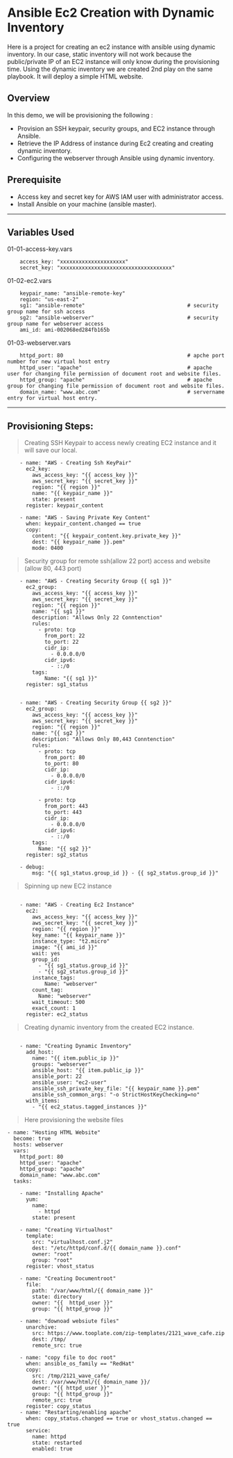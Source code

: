 # Ansible Ec2 Creation with Dynamic Inventory

Here is a project for creating an ec2 instance with ansible using dynamic inventory. In our case, static inventory will not work because the public/private IP of an EC2 instance will only know during the provisioning time. Using the dynamic inventory we are created 2nd play on the same playbook. It will deploy a simple HTML website.

## Overview

In this demo, we will be provisioning the following :

- Provision an SSH keypair, security groups, and EC2 instance through Ansible.
- Retrieve the IP Address of instance during Ec2 creating and creating dynamic inventory.
- Configuring the webserver through Ansible using dynamic inventory.

## Prerequisite

- Access key and secret key for AWS IAM user with administrator access.
- Install Ansible on your machine (ansible master).

---

## Variables Used

01-01-access-key.vars
```
    access_key: "xxxxxxxxxxxxxxxxxxxxx"
    secret_key: "xxxxxxxxxxxxxxxxxxxxxxxxxxxxxxxxxxxx"
```

01-02-ec2.vars 
```
    keypair_name: "ansible-remote-key"
    region: "us-east-2"
    sg1: "ansible-remote"                                 # security group name for ssh access
    sg2: "ansible-webserver"                              # security group name for webserver access
    ami_id: ami-002068ed284fb165b
```

01-03-webserver.vars
```
    httpd_port: 80                                        # apche port number for new virtual host entry
    httpd_user: "apache"                                  # apache user for changing file permission of document root and website files.
    httpd_group: "apache"                                 # apache group for changing file permission of document root and website files.
    domain_name: "www.abc.com"                            # servername entry for virtual host entry.
```

---

## Provisioning Steps:

> Creating SSH Keypair to access newly creating EC2 instance and it will save our local.

```
    - name: "AWS - Creating Ssh KeyPair"
      ec2_key:
        aws_access_key: "{{ access_key }}"
        aws_secret_key: "{{ secret_key }}"
        region: "{{ region }}"
        name: "{{ keypair_name }}"
        state: present
      register: keypair_content
    
    - name: "AWS - Saving Private Key Content"
      when: keypair_content.changed == true
      copy:
        content: "{{ keypair_content.key.private_key }}"
        dest: "{{ keypair_name }}.pem"
        mode: 0400
```
> Security group for remote ssh(allow 22 port) access and website (allow 80, 443 port)

```
    - name: "AWS - Creating Security Group {{ sg1 }}"
      ec2_group:
        aws_access_key: "{{ access_key }}"
        aws_secret_key: "{{ secret_key }}"
        region: "{{ region }}"
        name: "{{ sg1 }}"
        description: "Allows Only 22 Conntenction"
        rules:
          - proto: tcp
            from_port: 22
            to_port: 22
            cidr_ip:
              - 0.0.0.0/0
            cidr_ipv6:
              - ::/0
        tags:
            Name: "{{ sg1 }}"
      register: sg1_status
                  
                  
    - name: "AWS - Creating Security Group {{ sg2 }}"
      ec2_group:
        aws_access_key: "{{ access_key }}"
        aws_secret_key: "{{ secret_key }}"
        region: "{{ region }}"
        name: "{{ sg2 }}"
        description: "Allows Only 80,443 Conntenction"
        rules:
          - proto: tcp
            from_port: 80
            to_port: 80
            cidr_ip:
              - 0.0.0.0/0
            cidr_ipv6:
              - ::/0
                  
          - proto: tcp
            from_port: 443
            to_port: 443
            cidr_ip:
              - 0.0.0.0/0
            cidr_ipv6:
              - ::/0
        tags:
          Name: "{{ sg2 }}"
      register: sg2_status

    - debug:
        msg: "{{ sg1_status.group_id }} - {{ sg2_status.group_id }}"
```
> Spinning up new EC2 instance
```

    - name: "AWS - Creating Ec2 Instance"
      ec2:
        aws_access_key: "{{ access_key }}"
        aws_secret_key: "{{ secret_key }}"
        region: "{{ region }}"
        key_name: "{{ keypair_name }}"
        instance_type: "t2.micro"
        image: "{{ ami_id }}"
        wait: yes
        group_id:
          - "{{ sg1_status.group_id }}"
          - "{{ sg2_status.group_id }}"
        instance_tags:
            Name: "webserver"
        count_tag:
          Name: "webserver"
        wait_timeout: 500
        exact_count: 1
      register: ec2_status
```
>  Creating dynamic inventory from the created EC2 instance.
```

    - name: "Creating Dynamic Inventory"
      add_host:
        name: "{{ item.public_ip }}"
        groups: "webserver"
        ansible_host: "{{ item.public_ip }}"
        ansible_port: 22
        ansible_user: "ec2-user"
        ansible_ssh_private_key_file: "{{ keypair_name }}.pem"
        ansible_ssh_common_args: "-o StrictHostKeyChecking=no"
      with_items:
        - "{{ ec2_status.tagged_instances }}"

```
> Here provisioning the website files
```
- name: "Hosting HTML Website"
  become: true
  hosts: webserver
  vars:
    httpd_port: 80
    httpd_user: "apache"
    httpd_group: "apache"
    domain_name: "www.abc.com"
  tasks:

    - name: "Installing Apache"
      yum:
        name:
          - httpd
        state: present
          
    - name: "Creating Virtualhost"
      template:
        src: "virtualhost.conf.j2"
        dest: "/etc/httpd/conf.d/{{ domain_name }}.conf"
        owner: "root"
        group: "root"
      register: vhost_status
      
    - name: "Creating Documentroot"
      file:
        path: "/var/www/html/{{ domain_name }}"
        state: directory
        owner: "{{  httpd_user }}"
        group: "{{ httpd_group }}"
          
    - name: "downoad websiute files"
      unarchive:
        src: https://www.tooplate.com/zip-templates/2121_wave_cafe.zip
        dest: /tmp/
        remote_src: true

    - name: "copy file to doc root"
      when: ansible_os_family == "RedHat"
      copy:
        src: /tmp/2121_wave_cafe/
        dest: /var/www/html/{{ domain_name }}/
        owner: "{{ httpd_user }}"
        group: "{{ httpd_group }}"
        remote_src: true
      register: copy_status
    - name: "Restarting/enabling apache"
      when: copy_status.changed == true or vhost_status.changed == true
      service:
        name: httpd
        state: restarted
        enabled: true
```
